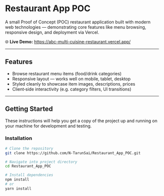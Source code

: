 # Restaurant App POC

A small Proof of Concept (POC) restaurant application built with modern web technologies — demonstrating core features like menu browsing, responsive design, and deployment via Vercel.

🌐 **Live Demo:** https://abc-multi-cuisine-restaurant.vercel.app/  

---

## Features

- Browse restaurant menu items (food/drink categories)  
- Responsive layout — works well on mobile, tablet, desktop  
- Styled cleanly to showcase item images, descriptions, prices  
- Client‑side interactivity (e.g. category filters, UI transitions)  

---

## Getting Started

These instructions will help you get a copy of the project up and running on your machine for development and testing.

### Installation

```bash
# Clone the repository
git clone https://github.com/N-TarunSai/Restaurant_App_POC.git

# Navigate into project directory
cd Restaurant_App_POC

# Install dependencies
npm install
# or
yarn install
